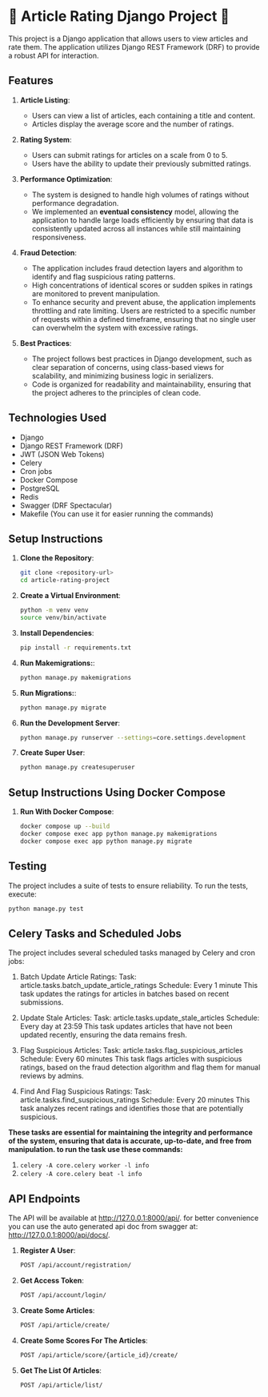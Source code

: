 # 🌟 Article Rating Django Project 🌟

This project is a Django application that allows users to view articles and rate them. The application utilizes Django REST Framework (DRF) to provide a robust API for interaction. 

## Features

1. **Article Listing**: 
   - Users can view a list of articles, each containing a title and content.
   - Articles display the average score and the number of ratings.

2. **Rating System**: 
   - Users can submit ratings for articles on a scale from 0 to 5.
   - Users have the ability to update their previously submitted ratings.

3. **Performance Optimization**: 
   - The system is designed to handle high volumes of ratings without performance degradation. 
   - We implemented an **eventual consistency** model, allowing the application to handle large loads efficiently by ensuring that data is consistently updated across all instances while still maintaining responsiveness.

4. **Fraud Detection**: 
   - The application includes fraud detection layers and algorithm to identify and flag suspicious rating patterns.
   - High concentrations of identical scores or sudden spikes in ratings are monitored to prevent manipulation.
   - To enhance security and prevent abuse, the application implements throttling and rate limiting. Users are restricted to a specific number of requests within a defined timeframe, ensuring that no single user can overwhelm the system with excessive ratings.

5. **Best Practices**: 
   - The project follows best practices in Django development, such as clear separation of concerns, using class-based views for scalability, and minimizing business logic in serializers.
   - Code is organized for readability and maintainability, ensuring that the project adheres to the principles of clean code.

## Technologies Used

- Django
- Django REST Framework (DRF)
- JWT (JSON Web Tokens)
- Celery
- Cron jobs
- Docker Compose
- PostgreSQL
- Redis
- Swagger (DRF Spectacular)
- Makefile (You can use it for easier running the commands)

## Setup Instructions

1. **Clone the Repository**:
   ```bash
   git clone <repository-url>
   cd article-rating-project
   ```

2. **Create a Virtual Environment**:
   ```bash
   python -m venv venv
   source venv/bin/activate
   ```

3. **Install Dependencies**:
   ```bash
   pip install -r requirements.txt
   ```

4. **Run Makemigrations:**:
   ```bash
   python manage.py makemigrations
   ```

5. **Run Migrations:**:
   ```bash
   python manage.py migrate
   ```

6. **Run the Development Server**:
   ```bash
   python manage.py runserver --settings=core.settings.development
   ```

7. **Create Super User**:
   ```bash
   python manage.py createsuperuser
   ```
## Setup Instructions Using Docker Compose

1. **Run With Docker Compose**:
   ```bash
   docker compose up --build
   docker compose exec app python manage.py makemigrations
   docker compose exec app python manage.py migrate
   ```

## Testing

The project includes a suite of tests to ensure reliability.
To run the tests, execute:
   ```bash
   python manage.py test
   ```

## Celery Tasks and Scheduled Jobs

The project includes several scheduled tasks managed by Celery and cron jobs:

1. Batch Update Article Ratings:
  Task: article.tasks.batch_update_article_ratings
  Schedule: Every 1 minute
  This task updates the ratings for articles in batches based on recent submissions.

2. Update Stale Articles:
  Task: article.tasks.update_stale_articles
  Schedule: Every day at 23:59
  This task updates articles that have not been updated recently, ensuring the data remains fresh.

3. Flag Suspicious Articles:
  Task: article.tasks.flag_suspicious_articles
  Schedule: Every 60 minutes
  This task flags articles with suspicious ratings, based on the fraud detection algorithm and flag them for manual reviews by admins.
   
4. Find And Flag Suspicious Ratings:
  Task: article.tasks.find_suspicious_ratings
  Schedule: Every 20 minutes
  This task analyzes recent ratings and identifies those that are potentially suspicious.

**These tasks are essential for maintaining the integrity and performance of the system, ensuring that data is accurate, 
up-to-date, and free from manipulation. to run the task use these commands:**
1. ```celery -A core.celery worker -l info```
2. ```celery -A core.celery beat -l info```

## API Endpoints

The API will be available at http://127.0.0.1:8000/api/. for
better convenience you can use the auto generated api doc from swagger at:
http://127.0.0.1:8000/api/docs/.

1. **Register A User**:
    ```bash
    POST /api/account/registration/
   ```
   
2. **Get Access Token**:
    ```bash
    POST /api/account/login/
   ```
   
3. **Create Some Articles**:
    ```bash
    POST /api/article/create/
   ```
   
4. **Create Some Scores For The Articles**:
    ```bash
    POST /api/article/score/{article_id}/create/
   ```
   
5. **Get The List Of Articles**:
    ```bash
    POST /api/article/list/
   ```



